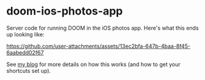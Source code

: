 # doom-ios-photos-app
Server code for running DOOM in the iOS photos app. Here's what this ends up looking like:

https://github.com/user-attachments/assets/13ec2bfa-647b-4baa-8f45-6aabedd02f67

See [my blog](https://eieio.games/nonsense/game-15-doom-ios-photos-app) for more details on how this works (and how to get your shortcuts set up).

